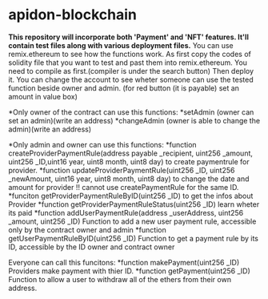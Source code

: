 # apidon-blockchain
**This repository will incorporate both 'Payment' and 'NFT' features. It'll contain test files along with various deployment files.**
You can use remix.ethereum to see how the functions work.
As first copy the codes of solidity file that you want to test and past them into remix.ethereum.
You need to compile as first.(compiler is under the search button)
Then deploy it.
You can change the account to see wheter someone can use the tested function beside owner and admin.
(for red button (it is payable) set an amount in value box)





*Only owner of the contract can use this functions:
  *setAdmin (owner can set an admin)(write an address)
  *changeAdmin (owner is able to change the admin)(write an address)

*Only admin and owner can use this functions:
  *function createProviderPaymentRule(address payable _recipient, uint256 _amount, uint256 _ID,uint16 year, uint8 month, uint8 day) to create paymentrule for provider.
  *function updateProviderPaymentRule(uint256 _ID, uint256 _newAmount, uint16 year, uint8 month, uint8 day) to change the date and amount for provider !! cannot use createPaymentRule for the same ID.
  *funciton getProviderPaymentRuleByID(uint256 _ID) to get the infos about Provider
  *function getProviderPaymentRuleStatus(uint256 _ID) learn wheter its paid
  *function addUserPaymentRule(address _userAddress, uint256 _amount, uint256 _ID) Function to add a new user payment rule, accessible only by the contract owner and admin
  *function getUserPaymentRuleByID(uint256 _ID) Function to get a payment rule by its ID, accessible by the ID owner and contract owner


Everyone can call this funcitons:
  *function makePayment(uint256 _ID) Providers make payment with thier ID.
  *function getPayment(uint256 _ID) Function to allow a user to withdraw all of the ethers from their own address.












